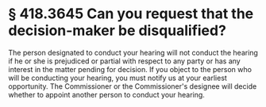 # § 418.3645   Can you request that the decision-maker be disqualified?

The person designated to conduct your hearing will not conduct the hearing if he or she is prejudiced or partial with respect to any party or has any interest in the matter pending for decision. If you object to the person who will be conducting your hearing, you must notify us at your earliest opportunity. The Commissioner or the Commissioner's designee will decide whether to appoint another person to conduct your hearing.




